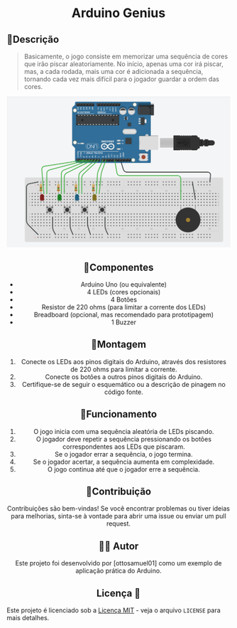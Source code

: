 # <p align="center">Arduino Genius</p>

## 🔹Descrição
>Basicamente, o jogo consiste em memorizar uma sequência de cores que irão piscar aleatoriamente. No início, apenas uma cor irá piscar, mas, a cada rodada, mais uma cor é adicionada a sequência, tornando cada vez mais difícil para o jogador guardar a ordem das cores.


<a align="center" p>
  <img width="550" src='https://raw.githubusercontent.com/Otto-Samuel/Arduino_Genius/main/genius_game.png'>
</p>


## 🔹Componentes
- Arduino Uno (ou equivalente)
- 4 LEDs (cores opcionais)
- 4 Botões
- Resistor de 220 ohms (para limitar a corrente dos LEDs)
- Breadboard (opcional, mas recomendado para prototipagem)
- 1 Buzzer

## 🔹Montagem
1. Conecte os LEDs aos pinos digitais do Arduino, através dos resistores de 220 ohms para limitar a corrente.
2. Conecte os botões a outros pinos digitais do Arduino.
3. Certifique-se de seguir o esquemático ou a descrição de pinagem no código fonte.

## 🔹Funcionamento
1. O jogo inicia com uma sequência aleatória de LEDs piscando.
2. O jogador deve repetir a sequência pressionando os botões correspondentes aos LEDs que piscaram.
3. Se o jogador errar a sequência, o jogo termina.
4. Se o jogador acertar, a sequência aumenta em complexidade.
5. O jogo continua até que o jogador erre a sequência.

## 🔹Contribuição
Contribuições são bem-vindas! Se você encontrar problemas ou tiver ideias para melhorias, sinta-se à vontade para abrir uma issue ou enviar um pull request.

## 🧑‍💻 Autor
Este projeto foi desenvolvido por [ottosamuel01] como um exemplo de aplicação prática do Arduino.

## Licença 📜
Este projeto é licenciado sob a [Licença MIT](https://opensource.org/licenses/MIT) - veja o arquivo `LICENSE` para mais detalhes.
